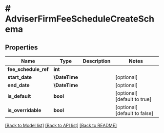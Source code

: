 # # AdviserFirmFeeScheduleCreateSchema

## Properties

Name | Type | Description | Notes
------------ | ------------- | ------------- | -------------
**fee_schedule_ref** | **int** |  |
**start_date** | **\DateTime** |  | [optional]
**end_date** | **\DateTime** |  | [optional]
**is_default** | **bool** |  | [optional] [default to true]
**is_overridable** | **bool** |  | [optional] [default to false]

[[Back to Model list]](../../README.md#models) [[Back to API list]](../../README.md#endpoints) [[Back to README]](../../README.md)
